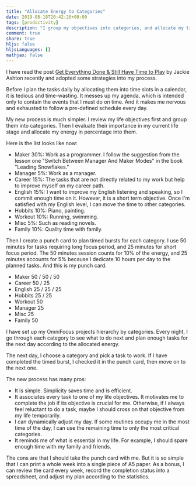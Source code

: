 ```yaml
---
title: "Allocate Energy to Categories"
date: 2019-08-18T20:42:26+08:00
tags: [productivity]
description: "I group my objectives into categories, and allocate my time into the categories by percentage"
comment: true
share: true
hljs: false
hljsLanguages: []
mathjax: false
---
```


I have read the post [Get Everything Done & Still Have Time to Play][1] by Jackie Ashton recently and adopted some strategies into my process.

Before I plan the tasks daily by allocating them into time slots in a calendar, it is tedious and time-wasting. It messes up my agenda, which is intended only to contain the events that I must do on time. And it makes me nervous and exhausted to follow a pre-defined schedule every day.

My new process is much simpler. I review my life objectives first and group them into categories. Then I evaluate their importance in my current life stage and allocate my energy in percentage into them.

<!--more-->

Here is the list looks like now:

- Maker 30%: Work as a programmer. I follow the suggestion from the lesson one "Switch Between Manager And Maker Modes" in the book "Leading Snowflakes."
- Manager 5%: Work as a manager.
- Career 15%: The tasks that are not directly related to my work but help to improve myself on my career path.
- English 15%: I want to improve my English listening and speaking, so I commit enough time on it. However, it is a short term objective. Once I'm satisfied with my English level, I can move the time to other categories.
- Hobbits 10%: Piano, painting.
- Workout 10%: Running, swimming.
- Misc 5%: Such as reading novels.
- Family 10%: Quality time with family.

Then I create a punch card to plan timed bursts for each category. I use 50 minutes for tasks requiring long focus period, and 25 minutes for short focus period. The 50 minutes session counts for 10% of the energy, and 25 minutes accounts for 5% because I dedicate 10 hours per day to the planned tasks. And this is my punch card.

- Maker 50 / 50 / 50
- Career 50 / 25
- English 25 / 25 / 25
- Hobbits 25 / 25
- Workout 50
- Manager 25
- Misc 25
- Family 50

I have set up my OmniFocus projects hierarchy by categories. Every night, I go through each category to see what to do next and plan enough tasks for the next day according to the allocated energy.

The next day, I choose a category and pick a task to work. If I have completed the timed burst, I checked it in the punch card, then move on to the next one.

The new process has many pros:

- It is simple. Simplicity saves time and is efficient.
- It associates every task to one of my life objectives. It motivates me to complete the job if its objective is crucial for me. Otherwise, if I always feel reluctant to do a task, maybe I should cross on that objective from my life temporarily.
- I can dynamically adjust my day. If some routines occupy me in the most time of the day, I can use the remaining time to only the most critical categories.
- It reminds me of what is essential in my life. For example, I should spare enough time with my family and friends.

The cons are that I should take the punch card with me. But it is so simple that I can print a whole week into a single piece of A5 paper. As a bonus, I can review the card every week, record the completion status into a spreadsheet, and adjust my plan according to the statistics.

[1]:	https://doist.com/blog/get-everything-done-still-have-time-to-play/
